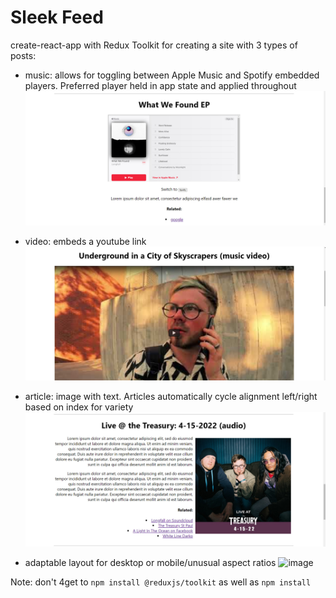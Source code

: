 # Sleek Feed

create-react-app with Redux Toolkit for creating a site with 3 types of posts:

- music: allows for toggling between Apple Music and Spotify embedded players. Preferred player held in app state and applied throughout
![image](readmeImages/music.jpg)

- video: embeds a youtube link
![image](readmeImages/video.jpg)

- article: image with text. Articles automatically cycle alignment left/right based on index for variety
![image](readmeImages/article.jpg)

- adaptable layout for desktop or mobile/unusual aspect ratios
![image](readmeImages/atricle_mobile.jpg)

Note: don't 4get to ```npm install @reduxjs/toolkit``` as well as ```npm install```
